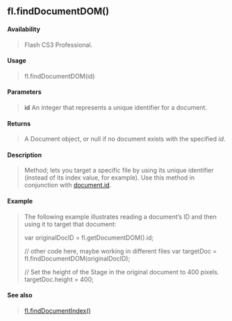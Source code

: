 ## fl.findDocumentDOM()

#### Availability

> Flash CS3 Professional.

#### Usage

> fl.findDocumentDOM(id)

#### Parameters

> **id** An integer that represents a unique identifier for a document.

#### Returns

> A Document object, or null if no document exists with the specified *id*.

#### Description

> Method; lets you target a specific file by using its unique identifier (instead of its index value, for example). Use this method in conjunction with [document.id](#_bookmark223).

#### Example

> The following example illustrates reading a document’s ID and then using it to target that document:
>
> var originalDocID = fl.getDocumentDOM().id;
>
> // other code here, maybe working in different files var targetDoc = fl.findDocumentDOM(originalDocID);
>
> // Set the height of the Stage in the original document to 400 pixels. targetDoc.height = 400;

#### See also

> [fl.findDocumentIndex()](#fl.findDocumentIndex())

<span id="fl.findDocumentIndex()" class="anchor"></span>
